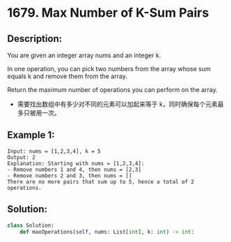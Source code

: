 # 1679. Max Number of K-Sum Pairs

## Description:
You are given an integer array nums and an integer k.

In one operation, you can pick two numbers from the array whose sum equals k and remove them from the array.

Return the maximum number of operations you can perform on the array.

* 需要找出数组中有多少对不同的元素可以加起来等于 k，同时确保每个元素最多只被用一次。


## Example 1:

```
Input: nums = [1,2,3,4], k = 5
Output: 2
Explanation: Starting with nums = [1,2,3,4]:
- Remove numbers 1 and 4, then nums = [2,3]
- Remove numbers 2 and 3, then nums = []
There are no more pairs that sum up to 5, hence a total of 2 operations.
```

## Solution:

```py
class Solution:
    def maxOperations(self, nums: List[int], k: int) -> int:
        
```